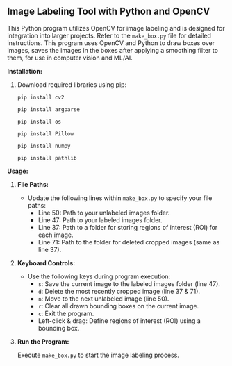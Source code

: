 ## Image Labeling Tool with Python and OpenCV

This Python program utilizes OpenCV for image labeling and is designed for integration into larger projects. Refer to the `make_box.py` file for detailed instructions. This program uses OpenCV and Python to draw boxes over images, saves the images in the boxes after applying a smoothing filter to them, for use in computer vision and ML/AI.

**Installation:**

1. Download required libraries using pip:

   ```
   pip install cv2 
   ```
   ```
   pip install argparse
   ```
   ```
   pip install os
   ```
   ```
   pip install Pillow
   ```
   ```
   pip install numpy
   ```
   ```
   pip install pathlib
   ```
**Usage:**

1. **File Paths:**

   - Update the following lines within `make_box.py` to specify your file paths:
      - Line 50: Path to your unlabeled images folder.
      - Line 47: Path to your labeled images folder.
      - Line 37: Path to a folder for storing regions of interest (ROI) for each image.
      - Line 71: Path to the folder for deleted cropped images (same as line 37).

2. **Keyboard Controls:**

   - Use the following keys during program execution:
      - `s`: Save the current image to the labeled images folder (line 47).
      - `d`: Delete the most recently cropped image (line 37 & 71).
      - `n`: Move to the next unlabeled image (line 50).
      - `r`: Clear all drawn bounding boxes on the current image.
      - `c`: Exit the program.
      - Left-click & drag: Define regions of interest (ROI) using a bounding box.

3. **Run the Program:**

   Execute `make_box.py` to start the image labeling process.
